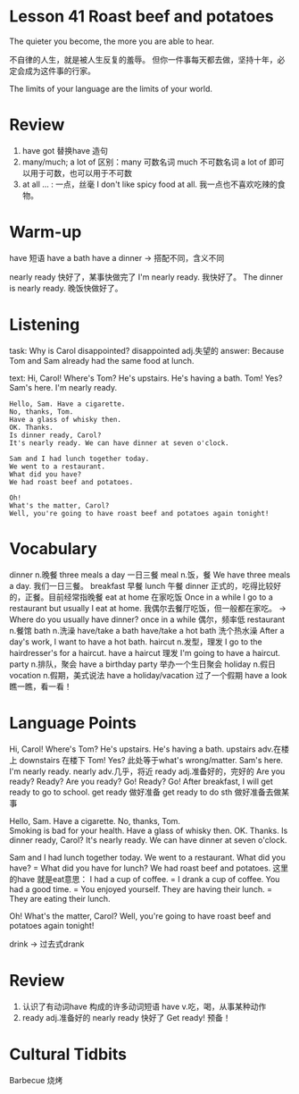# Lesson 41 Roast beef and potatoes

The quieter you become, the more you are able to hear.

不自律的人生，就是被人生反复的羞辱。
但你一件事每天都去做，坚持十年，必定会成为这件事的行家。

The limits of your language are the limits of your world.

# Review

1. have got 替换have 造句
2. many/much; a lot of
    区别：many 可数名词
        much 不可数名词
        a lot of 即可以用于可数，也可以用于不可数
3. at all ... : 一点，丝毫
    I don't like spicy food at all. 我一点也不喜欢吃辣的食物。

# Warm-up

have 短语
have a bath 
have a dinner
-> 搭配不同，含义不同

nearly ready 快好了，某事快做完了
    I'm nearly ready. 我快好了。
    The dinner is nearly ready. 晚饭快做好了。

# Listening

task:
    Why is Carol disappointed?
        disappointed adj.失望的
answer:
    Because Tom and Sam already had the same food at lunch.

text:
    Hi, Carol! Where's Tom?
    He's upstairs. He's having a bath.
    Tom!
    Yes?
    Sam's here.
    I'm nearly ready.

    Hello, Sam. Have a cigarette.
    No, thanks, Tom.
    Have a glass of whisky then.
    OK. Thanks.
    Is dinner ready, Carol?
    It's nearly ready. We can have dinner at seven o'clock.

    Sam and I had lunch together today.
    We went to a restaurant.
    What did you have?
    We had roast beef and potatoes.

    Oh!
    What's the matter, Carol?
    Well, you're going to have roast beef and potatoes again tonight!

# Vocabulary

dinner n.晚餐
    three meals a day 一日三餐
        meal n.饭，餐
        We have three meals a day. 我们一日三餐。
        breakfast 早餐
        lunch 午餐
        dinner 正式的，吃得比较好的，正餐。目前经常指晚餐
    eat at home 在家吃饭
    Once in a while I go to a restaurant but usually I eat at home. 我偶尔去餐厅吃饭，但一般都在家吃。
    -> Where do you usually have dinner?
    once in a while 偶尔，频率低
    restaurant n.餐馆
bath n.洗澡
    have/take a bath 
    have/take a hot bath 洗个热水澡
    After a day's work, I want to have a hot bath. 
haircut n.发型，理发
    I go to the hairdresser's for a haircut.
    have a haircut 理发
    I'm going to have a haircut.
party n.排队，聚会
    have a birthday party 举办一个生日聚会
holiday n.假日
vocation n.假期，美式说法
    have a holiday/vacation 过了一个假期
have a look 瞧一瞧，看一看！

# Language Points

Hi, Carol! Where's Tom?
He's upstairs. He's having a bath.
    upstairs adv.在楼上
    downstairs 在楼下
Tom!
Yes?
    此处等于what's wrong/matter.
Sam's here.
I'm nearly ready.
    nearly adv.几乎，将近
    ready adj.准备好的，完好的
    Are you ready?
    Ready?
    Are you ready? Go!
    Ready? Go!
    After breakfast, I will get ready to go to school.
    get ready 做好准备
    get ready to do sth 做好准备去做某事

Hello, Sam. Have a cigarette.
No, thanks, Tom.    
    Smoking is bad for your health.
Have a glass of whisky then.
OK. Thanks.
Is dinner ready, Carol?
It's nearly ready. We can have dinner at seven o'clock.

Sam and I had lunch together today.
We went to a restaurant.
What did you have?
    = What did you have for lunch?
We had roast beef and potatoes.
    这里的have 就是eat意思：
    I had a cup of coffee. = I drank a cup of coffee.
    You had a good time. = You enjoyed yourself.
    They are having their lunch. = They are eating their lunch.

Oh!
What's the matter, Carol?
Well, you're going to have roast beef and potatoes again tonight!

drink -> 过去式drank

# Review

1. 认识了有动词have 构成的许多动词短语
    have v.吃，喝，从事某种动作
2. ready adj.准备好的
    nearly ready 快好了
    Get ready! 预备！

# Cultural Tidbits

Barbecue 烧烤
